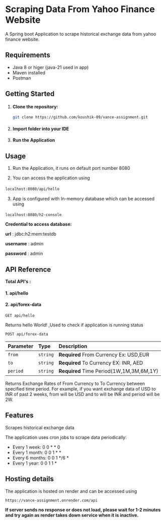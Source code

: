 # Scraping Data From Yahoo Finance Website

A Spring boot Application to scrape historical exchange data from yahoo finance website.

## Requirements
- Java 8 or higer (java-21 used in app)
- Maven installed
- Postman

## Getting Started


1. #### Clone the repository:

   ```bash
   git clone https://github.com/koushik-09/vance-assignment.git
   ```
2. #### Import folder into your IDE
3. #### Run the Application

## Usage
1. Run the Application, it runs on default port number 8080

2. You can access the application using
####
  ```bash
localhost:8080/api/hello
```
3. App is configured with In-memory database which can be accessed using
####
```
localhost:8080/h2-console
```
**Credential to access database:**

**url** : jdbc:h2:mem:testdb

**username** : admin

**password** : admin










## API Reference

**Total API's :**

#### 1. api/hello
#### 2. api/forex-data
####

```
GET api/hello
```
Returns hello World! ,Used to check if application is running status

```
POST api/forex-data
```

| Parameter | Type     | Description                       |
| :-------- | :------- | :-------------------------------- |
| `from`      | `string` | **Required** From Currency Ex: USD,EUR |
| `to`|`string`|**Required** To Currency EX: INR, AED|
|`period`|`string`|**Required** Time Period(1W,1M,3M,6M,1Y)|

Returns Exchange Rates of From Currency to To Currency between specified time period.
For example, if you want exchange data of USD to INR of past 2 weeks, from will be USD and to will be INR and period will be 2W.

## Features
Scrapes historical exchange data

The application uses cron jobs to scrape data periodically:

- Every 1 week: 0 0 * * 0
- Every 1 month: 0 0 1 * *
- Every 6 months: 0 0 1 */6 *
- Every 1 year: 0 0 1 1 *

## Hosting details

The application is hosted on render and can be accessed using
```
https://vance-assignment.onrender.com/api
```
**If server sends no response or does not load, please wait for 1-2 minutes and try again as render takes down service when it is inactive.**

